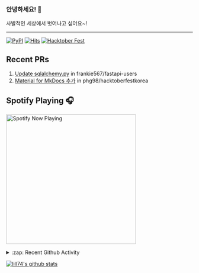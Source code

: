 ### 안녕하세요! 👋
사발적인 세상에서 벗어나고 싶어요~!

---

[![PyPI](https://img.shields.io/badge/pypi-EduKit-brightgreen)](https://pypi.org/project/EduKit/)
[![Hits](https://hits.seeyoufarm.com/api/count/incr/badge.svg?url=https%3A%2F%2Fgithub.com%2Flill74&count_bg=%2379C83D&title_bg=%23555555&icon=&icon_color=%23E7E7E7&title=hits&edge_flat=false)](https://hits.seeyoufarm.com)
[![Hacktober Fest](https://camo.githubusercontent.com/9f0b298ccd9e6d7acfcf900756e39583aeec551e/68747470733a2f2f696d672e736869656c64732e696f2f62616467652f6861636b746f626572666573742d323032302d677265656e)](http://www.hacktoberfestkorea.com/)

## Recent PRs
1. [Update sqlalchemy.py](https://github.com/frankie567/fastapi-users/pull/344) in frankie567/fastapi-users
2. [Material for MkDocs 추가](https://github.com/phg98/hacktoberfestkorea/pull/6) in phg98/hacktoberfestkorea

## Spotify Playing 🎧
[<img src="https://spotify-now-playing.lill74.vercel.app/api/spotify-playing" alt="Spotify Now Playing" width="350" />](https://open.spotify.com/user/lill74)


<details>
  <summary>:zap: Recent Github Activity</summary>
  
<!--START_SECTION:activity-->
1. 🗣 Commented on [#1](https://github.com/Siddhant-Jha/IP_Tracker/issues/1) in [Siddhant-Jha/IP_Tracker](https://github.com/Siddhant-Jha/IP_Tracker)
2. 💪 Opened PR [#5](https://github.com/Siddhant-Jha/IP_Tracker/pull/5) in [Siddhant-Jha/IP_Tracker](https://github.com/Siddhant-Jha/IP_Tracker)
3. ❌ Closed PR [#4](https://github.com/Siddhant-Jha/IP_Tracker/pull/4) in [Siddhant-Jha/IP_Tracker](https://github.com/Siddhant-Jha/IP_Tracker)
4. 💪 Opened PR [#4](https://github.com/Siddhant-Jha/IP_Tracker/pull/4) in [Siddhant-Jha/IP_Tracker](https://github.com/Siddhant-Jha/IP_Tracker)
5. 🗣 Commented on [#1](https://github.com/Siddhant-Jha/IP_Tracker/issues/1) in [Siddhant-Jha/IP_Tracker](https://github.com/Siddhant-Jha/IP_Tracker)
<!--END_SECTION:activity-->

</details>

[![lill74's github stats](https://github-readme-stats.vercel.app/api?username=lill74)](https://github.com/anuraghazra/github-readme-stats)
